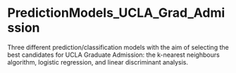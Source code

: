 # PredictionModels_UCLA_Grad_Admission
Three different prediction/classification models with the aim of selecting the best candidates for UCLA Graduate Admission: the k-nearest neighbours algorithm, logistic regression, and linear discriminant analysis.
